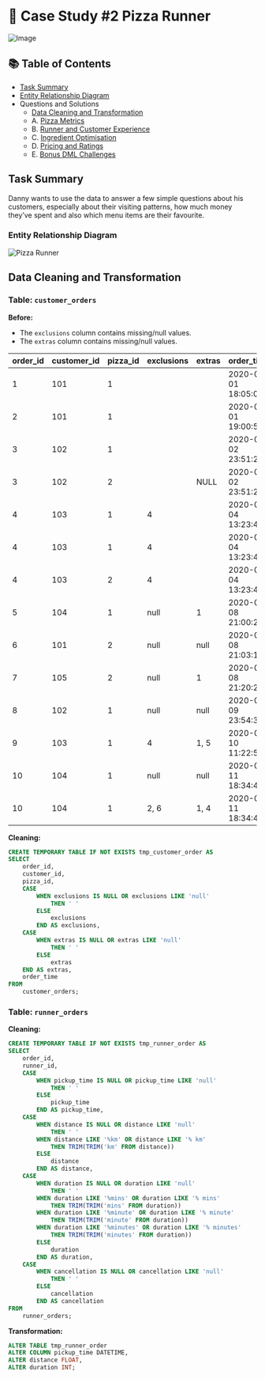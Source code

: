 # 🍕 Case Study #2 Pizza Runner

![Image](https://github.com/user-attachments/assets/c3bf086f-7b94-4286-976a-f4f7eb8dce8c)

## 📚 Table of Contents
- [Task Summary](#task-summary)
- [Entity Relationship Diagram](#entity-relationship-diagram)
- Questions and Solutions
	- [Data Cleaning and Transformation](#data-cleaning-and-transformation)
	- A. [Pizza Metrics](#pizza-metrics)
	- B. [Runner and Customer Experience](#runner-and-customer-experience)
	- C. [Ingredient Optimisation](#ingredient-optimisation)
	- D. [Pricing and Ratings](#pricing-and-ratings)
	- E. [Bonus DML Challenges](#bonus-dml-challenges)

## Task Summary
Danny wants to use the data to answer a few simple questions about his customers, especially about their visiting patterns, how much money they’ve spent and also which menu items are their favourite.

### Entity Relationship Diagram
![Pizza Runner](https://github.com/katiehuangx/8-Week-SQL-Challenge/assets/81607668/78099a4e-4d0e-421f-a560-b72e4321f530)

## Data Cleaning and Transformation

### Table: ```customer_orders```

**Before:**

- The ```exclusions``` column contains missing/null values.
- The ```extras``` column contains missing/null values.

|order_id|customer_id|pizza_id|exclusions|extras|order_time         |
|--------|-----------|--------|----------|------|-------------------|
|1       |101        |1       |          |      |2020-01-01 18:05:02|
|2       |101        |1       |          |      |2020-01-01 19:00:52|
|3       |102        |1       |          |      |2020-01-02 23:51:23|
|3       |102        |2       |          |NULL  |2020-01-02 23:51:23|
|4       |103        |1       |4         |      |2020-01-04 13:23:46|
|4       |103        |1       |4         |      |2020-01-04 13:23:46|
|4       |103        |2       |4         |      |2020-01-04 13:23:46|
|5       |104        |1       |null      |1     |2020-01-08 21:00:29|
|6       |101        |2       |null      |null  |2020-01-08 21:03:13|
|7       |105        |2       |null      |1     |2020-01-08 21:20:29|
|8       |102        |1       |null      |null  |2020-01-09 23:54:33|
|9       |103        |1       |4         |1, 5  |2020-01-10 11:22:59|
|10      |104        |1       |null      |null  |2020-01-11 18:34:49|
|10      |104        |1       |2, 6      |1, 4  |2020-01-11 18:34:49|

**Cleaning:**

```sql
CREATE TEMPORARY TABLE IF NOT EXISTS tmp_customer_order AS
SELECT
	order_id,
	customer_id,
	pizza_id,
	CASE
		WHEN exclusions IS NULL OR exclusions LIKE 'null'
			THEN ' '
		ELSE
			exclusions
		END AS exclusions,
	CASE
		WHEN extras IS NULL OR extras LIKE 'null'
			THEN ' '
		ELSE
			extras
	END AS extras,
	order_time
FROM
	customer_orders;
```

### Table: ```runner_orders```

**Cleaning:**

```sql
CREATE TEMPORARY TABLE IF NOT EXISTS tmp_runner_order AS
SELECT
	order_id,
	runner_id,
	CASE
		WHEN pickup_time IS NULL OR pickup_time LIKE 'null' 
			THEN ' '
		ELSE
			pickup_time
		END AS pickup_time,
	CASE
		WHEN distance IS NULL OR distance LIKE 'null'
			THEN ' '
		WHEN distance LIKE '%km' OR distance LIKE '% km'
			THEN TRIM(TRIM('km' FROM distance))
		ELSE
			distance
		END AS distance,
	CASE
		WHEN duration IS NULL OR duration LIKE 'null'
			THEN ' '
		WHEN duration LIKE '%mins' OR duration LIKE '% mins'
			THEN TRIM(TRIM('mins' FROM duration))
		WHEN duration LIKE '%minute' OR duration LIKE '% minute'
			THEN TRIM(TRIM('minute' FROM duration))
		WHEN duration LIKE '%minutes' OR duration LIKE '% minutes'
			THEN TRIM(TRIM('minutes' FROM duration))
		ELSE
			duration
		END AS duration,
	CASE
		WHEN cancellation IS NULL OR cancellation LIKE 'null'
			THEN ' '
		ELSE
			cancellation
		END AS cancellation
FROM
	runner_orders;
```

**Transformation:**

```sql
ALTER TABLE tmp_runner_order
ALTER COLUMN pickup_time DATETIME,
ALTER distance FLOAT,
ALTER duration INT;
```